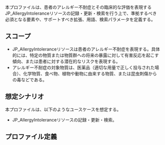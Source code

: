本プロファイルは、患者のアレルギー不耐症とその臨床的な評価を表現するJP_AllergyIntoleranceリソースの記録・更新・検索を行う上で、準拠するべき必須となる要素や、サポートすべき拡張、用語、検索パラメータを定義する。

## スコープ

- JP_AllergyIntoleranceリソースは患者のアレルギー不耐症を表現する。具体的には、特定の物質または物質群への将来の暴露に対して有害反応を起こす傾向、または患者に対する潜在的なリスクを表現する。
- アレルギー不耐症の対象物質は、医薬品（適切な用量で正しく投与された場合）、化学物質、食べ物、植物や動物に由来する物質、または昆虫刺傷からの毒などである。

## 想定シナリオ

本プロファイルは、以下のようなユースケースを想定する。

- JP_AllergyIntoleranceリソースの記録・更新・検索。

## プロファイル定義
